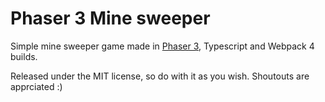# Phaser 3 Mine sweeper
Simple mine sweeper game made in [Phaser 3](https://phaser.io/), Typescript and Webpack 4 builds.

Released under the MIT license, so do with it as you wish. Shoutouts are apprciated :)

